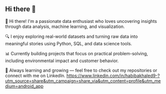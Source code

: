 ## Hi there 👋

👋 Hi there! I'm a passionate data enthusiast who loves uncovering insights through data analysis, machine learning, and visualization.

🔍 I enjoy exploring real-world datasets and turning raw data into meaningful stories using Python, SQL, and data science tools.

📊 Currently building projects that focus on practical problem-solving, including environmental impact and customer behavior.

🚀 Always learning and growing — feel free to check out my repositories or connect with me on LinkedIn.
https://www.linkedin.com/in/habibakhaled9-?utm_source=share&utm_campaign=share_via&utm_content=profile&utm_medium=android_app
